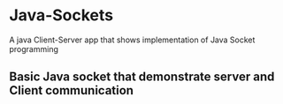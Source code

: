 # Java-Sockets

A java Client-Server app that shows implementation of Java Socket programming

## Basic Java socket that demonstrate server and Client communication

